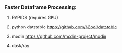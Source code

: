 ### Faster Dataframe Processing:

1. RAPIDS (requires GPU)

2. python datatable https://github.com/h2oai/datatable

3. modin https://github.com/modin-project/modin

4. dask/ray
